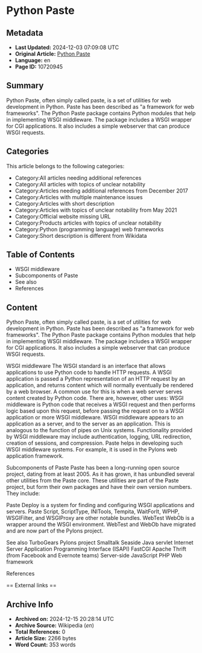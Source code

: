 # Python Paste

## Metadata
- **Last Updated:** 2024-12-03 07:09:08 UTC
- **Original Article:** [Python Paste](https://en.wikipedia.org/wiki/Python_Paste)
- **Language:** en
- **Page ID:** 10720945

## Summary
Python Paste, often simply called paste, is a set of utilities for web development in Python.  Paste has been described as "a framework for web frameworks".
The Python Paste package contains Python modules that help in implementing WSGI middleware.
The package includes a WSGI wrapper for CGI applications. It also includes a simple webserver that can produce WSGI requests.

## Categories
This article belongs to the following categories:

- Category:All articles needing additional references
- Category:All articles with topics of unclear notability
- Category:Articles needing additional references from December 2017
- Category:Articles with multiple maintenance issues
- Category:Articles with short description
- Category:Articles with topics of unclear notability from May 2021
- Category:Official website missing URL
- Category:Products articles with topics of unclear notability
- Category:Python (programming language) web frameworks
- Category:Short description is different from Wikidata

## Table of Contents

- WSGI middleware
- Subcomponents of Paste
- See also
- References

## Content

Python Paste, often simply called paste, is a set of utilities for web development in Python.  Paste has been described as "a framework for web frameworks".
The Python Paste package contains Python modules that help in implementing WSGI middleware.
The package includes a WSGI wrapper for CGI applications. It also includes a simple webserver that can produce WSGI requests.

WSGI middleware
The WSGI standard is an interface that allows applications to use Python code to handle HTTP requests. A WSGI application is passed a Python representation of an HTTP request by an application, and returns content which will normally eventually be rendered by a web browser. A common use for this is when a web server serves content created by Python code.
There are, however, other uses: WSGI middleware is Python code that receives a WSGI request and then performs logic based upon this request, before passing the request on to a WSGI application or more WSGI middleware. WSGI middleware appears to an application as a server, and to the server as an application. This is analogous to the function of pipes on Unix systems. Functionality provided by WSGI middleware may include authentication, logging, URL redirection, creation of sessions, and compression.
Paste helps in developing such WSGI middleware systems. For example, it is used in the Pylons web application framework.

Subcomponents of Paste
Paste has been a long-running open source project, dating from at least 2005. As it has grown, it has unbundled several other utilities from the Paste core. These utilities are part of the Paste project, but form their own packages and have their own version numbers. They include:

Paste Deploy is a system for finding and configuring WSGI applications and servers.
Paste Script, ScriptType, INITools, Tempita, WaitForIt, WPHP, WSGIFilter, and WSGIProxy are other notable bundles.
WebTest
WebOb is a wrapper around the WSGI environment.
WebTest and WebOb have migrated and are now part of the Pylons project.

See also
TurboGears
Pylons project
Smalltalk Seaside
Java servlet
Internet Server Application Programming Interface (ISAPI)
FastCGI
Apache Thrift (from Facebook and Evernote teams)
Server-side JavaScript
PHP
Web framework

References


== External links ==

## Archive Info
- **Archived on:** 2024-12-15 20:28:14 UTC
- **Archive Source:** Wikipedia (_en_)
- **Total References:** 0
- **Article Size:** 2266 bytes
- **Word Count:** 353 words
